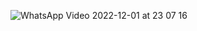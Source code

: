 
![WhatsApp Video 2022-12-01 at 23 07 16](https://user-images.githubusercontent.com/53630327/205198980-005b69e3-df0f-4d1e-b31a-e6bd5334c84e.gif)
